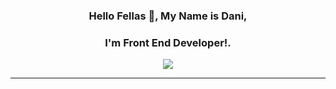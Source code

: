 <h3 align="center">Hello Fellas 👋, My Name is Dani,</h3>
<h3 align="center">I'm Front End Developer!.</h3>
<p align="center">
<img src="https://komarev.com/ghpvc/?username=DikhiAchmad&label=visitors&style=flat-square" />
</p>
<hr>

